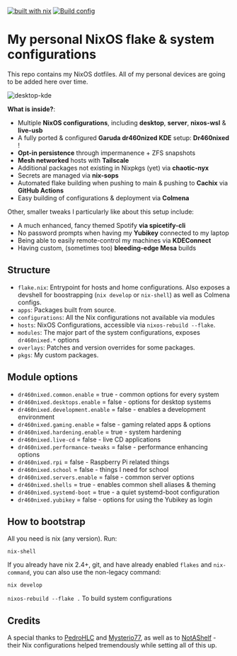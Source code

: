 [![built with nix](https://img.shields.io/static/v1?logo=nixos&logoColor=white&label=&message=Built%20with%20Nix&color=41439a)](https://builtwithnix.org) [![Build config](https://github.com/dr460nf1r3/device-configurations/actions/workflows/cachix_x86.yml/badge.svg)](https://github.com/dr460nf1r3/device-configurations/actions/workflows/cachix_x86.yml)

# My personal NixOS flake & system configurations

This repo contains my NixOS dotfiles. All of my personal devices are going to be added here over time.

![desktop-kde](https://i.imgur.com/hZQj0fi.png)

**What is inside?**:

- Multiple **NixOS configurations**, including **desktop**, **server**, **nixos-wsl** & **live-usb**
- A fully ported & configured **Garuda dr460nized KDE** setup: **Dr460nixed** !
- **Opt-in persistence** through impermanence + ZFS snapshots
- **Mesh networked** hosts with **Tailscale**
- Additional packages not existing in Nixpkgs (yet) via **chaotic-nyx**
- Secrets are managed via **nix-sops**
- Automated flake building when pushing to main & pushing to **Cachix** via **GitHub Actions**
- Easy building of configurations & deployment via **Colmena**

Other, smaller tweaks I particularly like about this setup include:

- A much enhanced, fancy themed Spotify **via spicetify-cli**
- No password prompts when having my **Yubikey** connected to my laptop
- Being able to easily remote-control my machines via **KDEConnect**
- Having custom, (sometimes too) **bleeding-edge Mesa** builds

## Structure

- `flake.nix`: Entrypoint for hosts and home configurations. Also exposes a
  devshell for boostrapping (`nix develop` or `nix-shell`) as well as Colmena configs.
- `apps`: Packages built from source.
- `configurations`: All the Nix configurations not available via modules
- `hosts`: NixOS Configurations, accessible via `nixos-rebuild --flake`.
- `modules`: The major part of the system configurations, exposes `dr460nixed.*` options
- `overlays`: Patches and version overrides for some packages.
- `pkgs`: My custom packages.

## Module options

- `dr460nixed.common.enable` = true - common options for every system
- `dr460nixed.desktops.enable` = false - options for desktop systems
- `dr460nixed.development.enable` = false - enables a development environment
- `dr460nixed.gaming.enable` = false - gaming related apps & options
- `dr460nixed.hardening.enable` = true - system hardening
- `dr460nixed.live-cd` = false - live CD applications
- `dr460nixed.performance-tweaks` = false - performance enhancing options
- `dr460nixed.rpi` = false - Raspberry Pi related things
- `dr460nixed.school` = false - things I need for school
- `dr460nixed.servers.enable` = false - common server options
- `dr460nixed.shells` = true - enables common shell aliases & theming
- `dr460nixed.systemd-boot` = true - a quiet systemd-boot configuration
- `dr460nixed.yubikey` = false - options for using the Yubikey as login

## How to bootstrap

All you need is nix (any version). Run:

```
nix-shell
```

If you already have nix 2.4+, git, and have already enabled `flakes` and
`nix-command`, you can also use the non-legacy command:

```
nix develop
```

`nixos-rebuild --flake .` To build system configurations

## Credits

A special thanks to [PedroHLC](https://github.com/pedrohlc) and [Mysterio77](https://github.com/Misterio77), as well as to [NotAShelf](https://github.com/NotAShelf) - their Nix configurations helped tremendously while setting all of this up.
